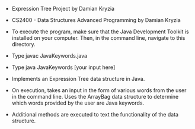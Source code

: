 * Expression Tree Project by Damian Kryzia
* CS2400 - Data Structures Advanced Programming by Damian Kryzia

* To execute the program, make sure that the Java Development Toolkit is installed on your computer. Then, in the command line, navigate to this directory.
* Type javac JavaKeywords.java
* Type java JavaKeywords [your input here]

* Implements an Expression Tree data structure in Java.
* On execution, takes an input in the form of various words from the user in the command line. Uses the ArrayBag data structure to determine which words provided by the user are Java keywords.
* Additional methods are executed to text the functionality of the data structure.

